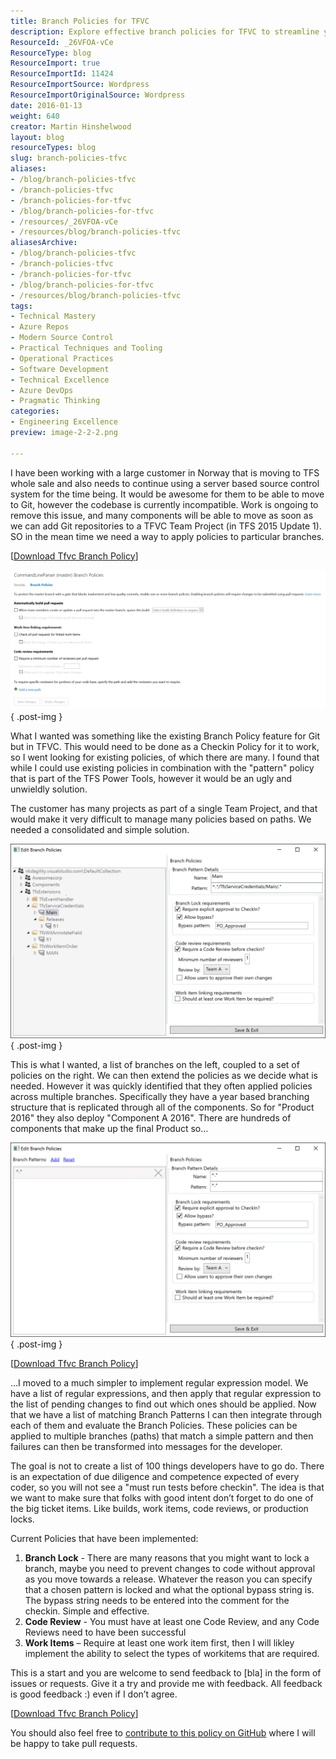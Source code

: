 ```yaml
---
title: Branch Policies for TFVC
description: Explore effective branch policies for TFVC to streamline your development process. Learn how to implement checks and improve code quality with ease!
ResourceId: _26VFOA-vCe
ResourceType: blog
ResourceImport: true
ResourceImportId: 11424
ResourceImportSource: Wordpress
ResourceImportOriginalSource: Wordpress
date: 2016-01-13
weight: 640
creator: Martin Hinshelwood
layout: blog
resourceTypes: blog
slug: branch-policies-tfvc
aliases:
- /blog/branch-policies-tfvc
- /branch-policies-tfvc
- /branch-policies-for-tfvc
- /blog/branch-policies-for-tfvc
- /resources/_26VFOA-vCe
- /resources/blog/branch-policies-tfvc
aliasesArchive:
- /blog/branch-policies-tfvc
- /branch-policies-tfvc
- /branch-policies-for-tfvc
- /blog/branch-policies-for-tfvc
- /resources/blog/branch-policies-tfvc
tags:
- Technical Mastery
- Azure Repos
- Modern Source Control
- Practical Techniques and Tooling
- Operational Practices
- Software Development
- Technical Excellence
- Azure DevOps
- Pragmatic Thinking
categories:
- Engineering Excellence
preview: image-2-2-2.png

---
```

I have been working with a large customer in Norway that is moving to TFS whole sale and also needs to continue using a server based source control system for the time being. It would be awesome for them to be able to move to Git, however the codebase is currently incompatible. Work is ongoing to remove this issue, and many components will be able to move as soon as we can add Git repositories to a TFVC Team Project (in TFS 2015 Update 1). SO in the mean time we need a way to apply policies to particular branches.

\[[Download Tfvc Branch Policy](http://nkdagility.net/TfsBranchPolicy)\]

![image](images/image-3-3.png "image")
{ .post-img }

What I wanted was something like the existing Branch Policy feature for Git but in TFVC. This would need to be done as a Checkin Policy for it to work, so I went looking for existing policies, of which there are many. I found that while I could use existing policies in combination with the "pattern" policy that is part of the TFS Power Tools, however it would be an ugly and unwieldly solution.

The customer has many projects as part of a single Team Project, and that would make it very difficult to manage many policies based on paths. We needed a consolidated and simple solution.

![image](images/image-1-1-1.png "image")
{ .post-img }

This is what I wanted, a list of branches on the left, coupled to a set of policies on the right. We can then extend the policies as we decide what is needed. However it was quickly identified that they often applied policies across multiple branches. Specifically they have a year based branching structure that is replicated through all of the components. So for "Product 2016" they also deploy "Component A 2016". There are hundreds of components that make up the final Product so…

![image](images/image-2-2-2.png "image")
{ .post-img }

\[[Download Tfvc Branch Policy](http://nkdagility.net/TfsBranchPolicy)\]

…I moved to a much simpler to implement regular expression model. We have a list of regular expressions, and then apply that regular expression to the list of pending changes to find out which ones should be applied. Now that we have a list of matching Branch Patterns I can then integrate through each of them and evaluate the Branch Policies. These policies can be applied to multiple branches (paths) that match a simple pattern and then failures can then be transformed into messages for the developer.

The goal is not to create a list of 100 things developers have to go do. There is an expectation of due diligence and competence expected of every coder, so you will not see a "must run tests before checkin". The idea is that we want to make sure that folks with good intent don’t forget to do one of the big ticket items. Like builds, work items, code reviews, or production locks.

Current Policies that have been implemented:

1. **Branch Lock** - There are many reasons that you might want to lock a branch, maybe you need to prevent changes to code without approval as you move towards a release. Whatever the reason you can specify that a chosen pattern is locked and what the optional bypass string is. The bypass string needs to be entered into the comment for the checkin. Simple and effective.
2. **Code Review** - You must have at least one Code Review, and any Code Reviews need to have been successful
3. **Work Items** – Require at least one work item first, then I will likley implement the ability to select the types of workitems that are required.

This is a start and you are welcome to send feedback to \[bla\] in the form of issues or requests. Give it a try and provide me with feedback. All feedback is good feedback :) even if I don’t agree.

\[[Download Tfvc Branch Policy](http://nkdagility.net/TfsBranchPolicy)\]

You should also feel free to [contribute to this policy on GitHub](https://github.com/nkdAgility/TfvcBranchPolicy) where I will be happy to take pull requests.
